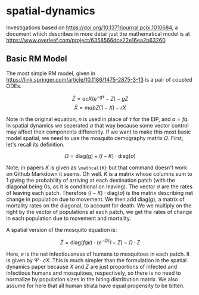 # spatial-dynamics

Investigations based on https://doi.org/10.1371/journal.pcbi.1010684, a document which describes in more detail just the mathematical model is at https://www.overleaf.com/project/6358566dce22e16ea2b63260

## Basic RM Model

The most simple RM model, given in https://link.springer.com/article/10.1186/1475-2875-3-13 is a pair of coupled ODEs.

$$
\dot{Z} = acX(e^{-g\tau}-Z) - gZ
$$
$$
\dot{X} = mabZ(1-X) - rX
$$

Note in the original equation, $n$ is used in place of $\tau$ for the EIP, and $a=fq$. In spatial dynamics we seperated $a$ that way because some vector control may affect their components differently.
If we want to make this most basic model spatial, we need to use the mosquito demography matrix $\Omega$. First, let's recall its definition.

$$
\Omega =  \mbox{diag(g)} + \left(I- K \right) \cdot \mbox{diag}(\sigma)
$$

Note, in papers $K$ is given as `\mathcal{K}` but that command doesn't work on Github Markdown it seems. Oh well. $K$ is a matrix
whose columns sum to 1 giving the probability of arriving at each destination patch (with the diagonal being 0s, as it is conditional on leaving).
The vector $\sigma$ are the rates of leaving each patch. Therefore $\left(I-K\right) \cdot \mbox{diag}(\sigma)$ is the matrix describing net change
in population due to movement. We then add $\mbox{diag}(g)$, a matrix of mortality rates on the diagonal, to account for death.
We we multiply on the right by the vector of populations at each patch, we get the rates of change in each population due to movement and mortality.

A spatial version of the mosquito equation is:

$$
\dot{Z}=\text{diag}(fq\kappa) \cdot (e^{-\Omega\tau}I-Z) - \Omega \cdot Z
$$

Here, $\kappa$ is the net infectiousness of humans to mosquitoes in each patch. It is given by $\Psi \cdot c X$.
This is much simpler than the formulation in the spatial dynamics paper because $X$ and $Z$ are just proportions of
infected and infectious humans and mosquitoes, respectively, so there is no need to normalize by population sizes in the biting distribution matrix.
We also assume for here that all human strata have equal propensity to be bitten.
